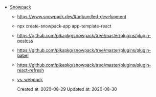 
* [Snowpack](https://www.snowpack.dev/#unbundled-development)
  * <https://www.snowpack.dev/#unbundled-development>
  * npx create-snowpack-app app-template-react
  * <https://github.com/pikapkg/snowpack/tree/master/plugins/plugin-postcss>
  * <https://github.com/pikapkg/snowpack/tree/master/plugins/plugin-babel>
  * <https://github.com/pikapkg/snowpack/tree/master/plugins/plugin-react-refresh>
  * [vs. webpack](https://blog.logrocket.com/snowpack-vs-webpack/)

    Created at: 2020-08-29
    Updated at: 2020-08-30

